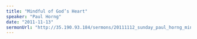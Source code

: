 ```yaml
---
title: "Mindful of God’s Heart"
speaker: "Paul Horng"
date: "2011-11-13"
sermonUrl: "http://35.190.93.184/sermons/20111112_sunday_paul_horng_mindful_of_gods_heart.mp3"
---
```

